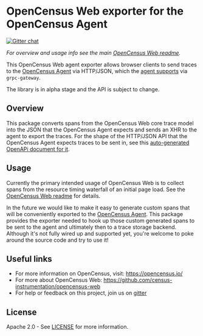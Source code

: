 # OpenCensus Web exporter for the OpenCensus Agent
[![Gitter chat][gitter-image]][gitter-url]

*For overview and usage info see the main [OpenCensus Web readme][oc-web-readme-url].*

This OpenCensus Web agent exporter allows browser clients to send traces to the 
[OpenCensus Agent][opencensus-service-url] via HTTP/JSON, which the [agent
supports][oc-agent-http-url] via `grpc-gateway`.

The library is in alpha stage and the API is subject to change.

## Overview

This package converts spans from the OpenCensus Web core trace model into the
JSON that the OpenCensus Agent expects and sends an XHR to the agent to export
the traces. For the shape of the HTTP/JSON API that the OpenCensus Agent 
expects traces to be sent in, see this
[auto-generated OpenAPi document for it][trace-openapi-url].

## Usage

Currently the primary intended usage of OpenCensus Web is to collect
spans from the resource timing waterfall of an initial page load. See the 
[OpenCensus Web readme][oc-web-readme-url] for details.

In the future we would like to make it easy to generate custom spans that will
be conveniently exported to the [OpenCensus Agent][opencensus-service-url]. This
package provides the exporter needed to hook up those custom generated spans to
be sent to the agent and ultimately then to a trace storage backend. Although
it's not fully wired up and supported yet, you're welcome to poke around the
source code and try to use it!

## Useful links
- For more information on OpenCensus, visit: <https://opencensus.io/>
- For more about OpenCensus Web: <https://github.com/census-instrumentation/opencensus-web>
- For help or feedback on this project, join us on [gitter][gitter-url]

## License

Apache 2.0 - See [LICENSE][license-url] for more information.

[gitter-image]: https://badges.gitter.im/census-instrumentation/lobby.svg
[gitter-url]: https://gitter.im/census-instrumentation/lobby
[oc-web-readme-url]: https://github.com/census-instrumentation/opencensus-web/blob/master/README.md
[license-url]: https://github.com/census-instrumentation/opencensus-web/blob/master/packages/opencensus-web-exporter-ocagent/LICENSE
[opencensus-service-url]: https://github.com/census-instrumentation/opencensus-service
[oc-agent-http-url]: https://github.com/census-instrumentation/opencensus-service/blob/master/receiver/README.md#writing-with-httpjson
[trace-openapi-url]: https://github.com/census-instrumentation/opencensus-proto/blob/master/gen-openapi/opencensus/proto/agent/trace/v1/trace_service.swagger.json
